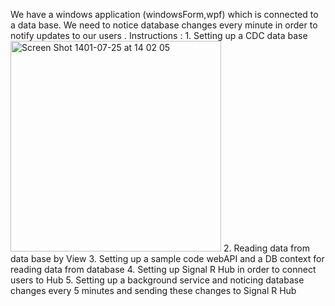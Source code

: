 We have a windows application (windowsForm,wpf) which is connected to a data base. 
We need to notice database changes every minute in order to notify updates to our users .
Instructions :
	1.	Setting up a CDC data base
<img width="337" alt="Screen Shot 1401-07-25 at 14 02 05" 
src="https://user-images.githubusercontent.com/61118112/196400255-17265a91-df07-4e64-aeab-37b78154562a.png">
	2.	Reading data from data base by View
	3.	Setting up a sample code webAPI and a DB context for reading data from database
	4.	Setting up Signal R Hub in order to connect users to Hub
	5.	Setting up a background service and noticing database changes every 5 minutes and sending these changes to Signal R Hub
